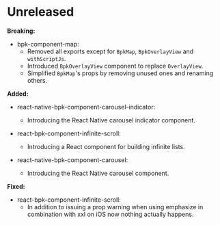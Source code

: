 # Unreleased

**Breaking:**
- bpk-component-map:
  - Removed all exports except for `BpkMap`, `BpkOverlayView` and `withScriptJs`.
  - Introduced `BpkOverlayView` component to replace `OverlayView`.
  - Simplified `BpkMap`'s props by removing unused ones and renaming others.

**Added:**
- react-native-bpk-component-carousel-indicator:
  - Introducing the React Native carousel indicator component.

- react-bpk-component-infinite-scroll:
  - Introducing a React component for building infinite lists.

- react-native-bpk-component-carousel:
  - Introducing the React Native carousel component.

**Fixed:**
- react-bpk-component-infinite-scroll:
  - In addition to issuing a prop warning when using emphasize in combination with xxl on iOS now nothing actually happens.
